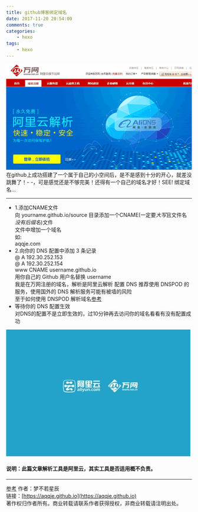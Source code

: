 ```yaml
---
title: github博客绑定域名
date: 2017-11-20 20:54:00
comments: true
categories:
	- hexo
tags:
	- hexo
---
```


![](https://github.com/aqqje/Personal-repository/raw/master/images/aliwan.jpg)
在github上成功搭建了一个属于自己的小空间后，是不是感到十分的开心，就差没跳舞了！- -，可是感觉还是不够完美！还得有一个自己的域名才好！SEE! 绑定域名...
<!--more-->

-----------------

- 1.添加CNAME文件<br/>
向 yourname.github.io/source 目录添加一个CNAME(一定要*大写*且文件名*没有后缀名*)文件<br/>
文件中增加一个域名<br/>
	如:<br/>
	aqqje.com<br/>
- 2.向你的 DNS 配置中添加 3 条记录<br/>
	@		A		192.30.252.153<br/>
	@		A		192.30.252.154<br/>
	www		CNAME	username.github.io<br/>
用你自己的 Github 用户名替换 username<br/>
我是在万网注册的域名，解析是阿里云解析
配置 DNS 推荐使用 DNSPOD 的服务，使用国外的 DNS 解析服务可能有被墙的风险<br/>
至于如何使用 DNSPOD 解析域名[参考](https://link.zhihu.com/?target=http%3A//jingyan.baidu.com/article/546ae1857c4ee81149f28cbe.html)<br/>
- 等待你的 DNS 配置生效<br/>
对DNS的配置不是立即生效的，过10分钟再去访问你的域名看看有没有配置成功<br/>

![](https://github.com/aqqje/Personal-repository/raw/master/images/aliwan2.jpg)
#### 说明：此篇文章解析工具是阿里云，其实工具是否适用概不负责。


-----------------


[参考](https://www.zhihu.com/question/31377141)
作者：梦不若星辰<br/>
链接：[https://aqqje.github.io](https://aqqje.github.io)<br/>
著作权归作者所有。商业转载请联系作者获得授权，非商业转载请注明出处。<br/>

